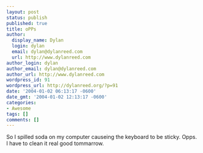 ```yaml
---
layout: post
status: publish
published: true
title: oPPs
author:
  display_name: Dylan
  login: dylan
  email: dylan@dylanreed.com
  url: http://www.dylanreed.com
author_login: dylan
author_email: dylan@dylanreed.com
author_url: http://www.dylanreed.com
wordpress_id: 91
wordpress_url: http://dylanreed.org/?p=91
date: '2004-01-02 06:13:17 -0600'
date_gmt: '2004-01-02 12:13:17 -0600'
categories:
- Awesome
tags: []
comments: []
---
```

<p>So I spilled soda on my computer causeing the keyboard to be sticky. Opps. I have to clean it real good tommarrow.</p>
